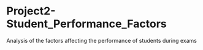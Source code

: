 # Project2-Student_Performance_Factors
Analysis of the factors affecting the performance of students during exams
